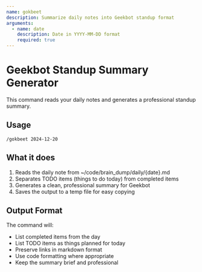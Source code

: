 ```yaml
---
name: gokbeet
description: Summarize daily notes into Geekbot standup format
arguments:
  - name: date
    description: Date in YYYY-MM-DD format
    required: true
---
```


# Geekbot Standup Summary Generator

This command reads your daily notes and generates a professional standup summary.

## Usage

```
/gokbeet 2024-12-20
```

## What it does

1. Reads the daily note from ~/code/brain_dump/daily/{date}.md
2. Separates TODO items (things to do today) from completed items
3. Generates a clean, professional summary for Geekbot
4. Saves the output to a temp file for easy copying

## Output Format

The command will:

- List completed items from the day
- List TODO items as things planned for today
- Preserve links in markdown format
- Use code formatting where appropriate
- Keep the summary brief and professional
